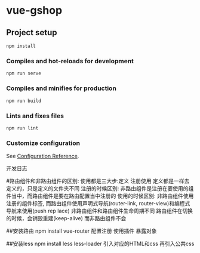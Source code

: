 # vue-gshop

## Project setup
```
npm install
```

### Compiles and hot-reloads for development
```
npm run serve
```

### Compiles and minifies for production
```
npm run build
```

### Lints and fixes files
```
npm run lint
```

### Customize configuration
See [Configuration Reference](https://cli.vuejs.org/config/).


开发日志

#路由组件和非路由组件的区别:
    使用都是三大步:定义 注册使用
    定义都是一样去定义的，只是定义的文件夹不同
    注册的时候区别:
        非路由组件是注册在要使用的组件当中，而路由组件是要在路由配置当中注册的
    使用的时候区别:
        非路由组件使用注册的组件标签,
        而路由组件使用声明式导航(router-link, router-view)和编程式导航来使用(push rep lace)
    非路由组件和路由组件生命周期不同
        路由组件在切换的时候，会销毁重建(keep-alive) 
        而非路由组件不会


##安装路由
        npm install vue-router
    配置注册
        使用插件
        暴露对象

##安装less
    npm install less less-loader
    引入对应的HTML和css
    再引入公共css
        <link rel="stylesheet" href="./css/reset.css">

